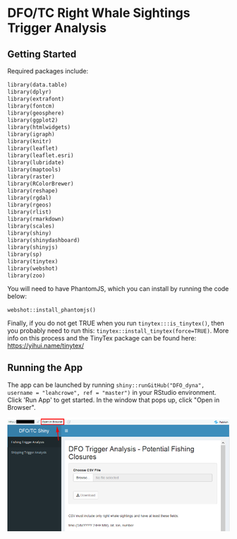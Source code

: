 # DFO/TC Right Whale Sightings Trigger Analysis

## Getting Started

Required packages include:

```
library(data.table)
library(dplyr)
library(extrafont)
library(fontcm)
library(geosphere)
library(ggplot2)
library(htmlwidgets)
library(igraph)
library(knitr)
library(leaflet)
library(leaflet.esri)
library(lubridate)
library(maptools)
library(raster)
library(RColorBrewer)
library(reshape)
library(rgdal)
library(rgeos)
library(rlist)
library(rmarkdown)
library(scales)
library(shiny)
library(shinydashboard)
library(shinyjs)
library(sp)
library(tinytex)
library(webshot)
library(zoo)
```
You will need to have PhantomJS, which you can install by running the code below:
```
webshot::install_phantomjs()
```

Finally, if you do not get TRUE when you run `tinytex:::is_tinytex()`, then you probably need to run this: `tinytex::install_tinytex(force=TRUE)`. More info on this process and the TinyTex package can be found here: https://yihui.name/tinytex/

## Running the App
The app can be launched by running `shiny::runGitHub("DFO_dyna", username = "leahcrowe", ref = "master")` in your RStudio environment. Click 'Run App' to get started. In the window that pops up, click "Open in Browser".

![](visual_instructions/browser.PNG)
